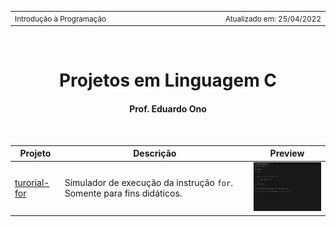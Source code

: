 <table>
<tr>
<td align="left" width="8000">
  <small>Introdução à Programação</small>
</td>
<td align="right">
  <small>Atualizado&nbsp;em:&nbsp;25/04/2022</small>
</td>
</tr>
</table>

<br>

<h1 align="center">
Projetos em Linguagem C
</h1>
<h4 align="center">
Prof. Eduardo Ono
</h4>

<br>

| Projeto | Descrição | Preview
| --- | --- | :-: |
| [turorial-for](./tutorial-for/) | Simulador de execução da instrução `for`. Somente para fins didáticos. | <img src="./tutorial-for/captura.gif" alt="img" width="150px">

<br>
